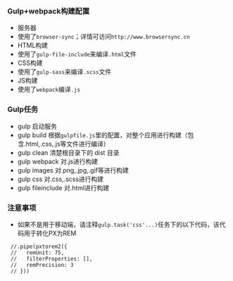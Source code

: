 ### Gulp+webpack构建配置
* 服务器
 * 使用了`browser-sync`；详情可访问`http://www.browsersync.cn`
* HTML构建
 * 使用了`gulp-file-include`来编译`.html`文件
* CSS构建
 * 使用了`gulp-sass`来编译`.scss`文件
* JS构建
 * 使用了`webpack`编译`.js` 


### Gulp任务
* gulp 启动服务
* gulp build 根据`gulpfile.js`里的配置，对整个应用进行构建（包含.html,.css,.js等文件进行编译）
* gulp clean 清楚根目录下的 dist 目录
* gulp webpack 对.js进行构建
* gulp images 对.png,.jpg,.gif等进行构建
* gulp css 对.css,.scss进行构建
* gulp fileinclude 对.html进行构建


### 注意事项
* 如果不是用于移动端，请注释`gulp.task('css'...)`任务下的以下代码，该代码用于转化PX为REM
```
 //.pipe(pxtorem2({
 //   remUnit: 75,
 //   filterProperties: [],
 //   remPrecision: 3
 // }))
```

